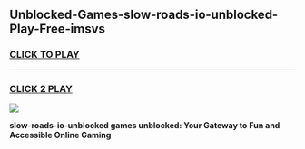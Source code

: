 
## Unblocked-Games-slow-roads-io-unblocked-Play-Free-imsvs
<h3>
<a href="https://premium76.site?title=slow-roads-io-unblocked&ref=18A1">CLICK TO PLAY</a></h3>
<hr>

<h3>
<a href="https://premium76.site?title=slow-roads-io-unblocked&ref=18A1">CLICK 2 PLAY</a>
  
</h3>

<a href="https://premium76.site?title=slow-roads-io-unblocked&ref=18A1"><img src="https://clearcache.store/games.png"></a>


**slow-roads-io-unblocked games unblocked: Your Gateway to Fun and Accessible Online Gaming**
